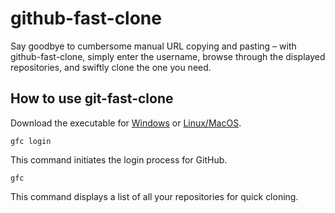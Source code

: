 # github-fast-clone

Say goodbye to cumbersome manual URL copying and pasting – with github-fast-clone, simply enter the username, browse through the displayed repositories, and swiftly clone the one you need.

## How to use git-fast-clone
Download the executable for [Windows](/bin/gfc.exe) or [Linux/MacOS](/bin/gfc.bin).
```shell
gfc login
```
This command initiates the login process for GitHub.
```shell
gfc
```
This command displays a list of all your repositories for quick cloning.